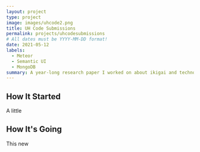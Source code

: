 ```yaml
---
layout: project
type: project
image: images/uhcode2.png
title: UH Code Submissions
permalink: projects/uhcodesubmissions
# All dates must be YYYY-MM-DD format!
date: 2021-05-12
labels:
  - Meteor
  - Semantic UI
  - MongoDB
summary: A year-long research paper I worked on about ikigai and technology during my experience studying abroad during a pandemic.
---
```


## How It Started

A little 


## How It's Going

This new 

